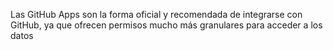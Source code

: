 Las GitHub Apps son la forma oficial y recomendada de integrarse con GitHub, ya que ofrecen permisos mucho más granulares para acceder a los datos
